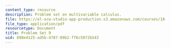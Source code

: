 ```yaml
---
content_type: resource
description: Problem set on multivariable calculus.
file: https://ol-ocw-studio-app-production.s3.amazonaws.com/courses/18-02-multivariable-calculus-fall-2007/898e4125ad5b478789b2ff6c5072b543_ps9.pdf
file_type: application/pdf
resourcetype: Document
title: Problem Set 9
uid: 898e4125-ad5b-4787-89b2-ff6c5072b543
---
```

